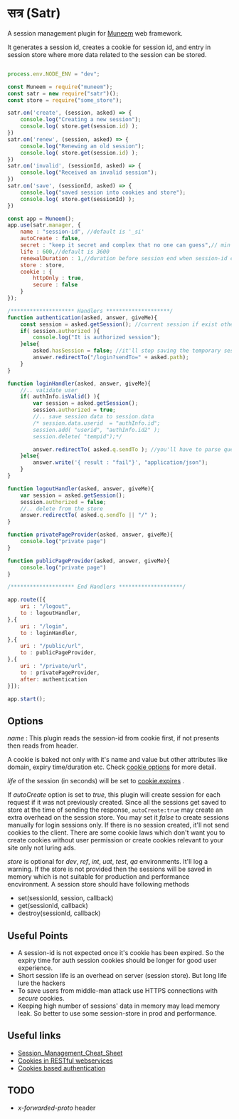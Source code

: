# सत्र (Satr)

A session management plugin for [Muneem](https://github.com/node-muneem/muneem) web framework. 

It generates a session id, creates a cookie for session id, and entry in session store where more data related to the session can be stored.

```JavaScript

process.env.NODE_ENV = "dev";

const Muneem = require("muneem");
const satr = new require("satr")();
const store = require("some_store");

satr.on('create', (session, asked) => {
    console.log("Creating a new session");
    console.log( store.get(session.id) );
})
satr.on('renew', (session, asked) => {
    console.log("Renewing an old session");
    console.log( store.get(session.id) );
})
satr.on('invalid', (sessionId, asked) => {
    console.log("Received an invalid session");
})
satr.on('save', (sessionId, asked) => {
    console.log("saved session into cookies and store");
    console.log( store.get(sessionId) );
})

const app = Muneem();
app.use(satr.manager, {
    name : "session-id", //default is '_si' 
    autoCreate : false,
    secret : "keep it secret and complex that no one can guess",// min 32 char or long
    life : 600,//default is 3600
    renewalDuration : 1,//duration before session end when session-id can be renewed
    store : store,
    cookie : {
        httpOnly : true,
        secure : false
    }
});

/******************** Handlers ********************/
function authentication(asked, answer, giveMe){
    const session = asked.getSession(); //current session if exist otherwise new unauthorized session
    if( session.authorized ){
        console.log("It is authorized session");
    }else{
        asked.hasSession = false; //it'll stop saving the temporary session to the store and cookies
        answer.redirectTo("/login?sendTo=" + asked.path);
    }
}

function loginHandler(asked, answer, giveMe){
    //.. validate user
    if( authInfo.isValid() ){
        var session = asked.getSession();
        session.authorized = true;
        //.. save session data to session.data
        /* session.data.userid  = "authInfo.id";
        session.add( "userid", "authInfo.id2" ); 
        session.delete( "tempid");*/

        answer.redirectTo( asked.q.sendTo ); //you'll have to parse query string yourself or use some plugin
    }else{
        answer.write('{ result : "fail"}', "application/json"); 
    }
}

function logoutHandler(asked, answer, giveMe){
    var session = asked.getSession();
    session.authorized = false;
    //.. delete from the store
    answer.redirectTo( asked.q.sendTo || "/" );
}

function privatePageProvider(asked, answer, giveMe){
    console.log("private page")
}

function publicPageProvider(asked, answer, giveMe){
    console.log("private page")
}

/******************** End Handlers ********************/

app.route([{
    uri : "/logout",
    to : logoutHandler,
},{
    uri : "/login",
    to : loginHandler,
},{
    uri : "/public/url",
    to : publicPageProvider,
},{
    uri : "/private/url",
    to : privatePageProvider,
    after: authentication
}]);

app.start();

```

## Options

*name* : This plugin reads the session-id from cookie first, if not presents then reads from header.

A cookie is baked not only with it's name and value but other attributes like domain, expiry time/duration etc. Check [cookie options](https://www.npmjs.com/package/cookie) for more detail.

*life* of the session (in seconds) will be set to [cookie.expires](https://www.npmjs.com/package/cookie#expires) . 

If *autoCreate* option is set to *true*, this plugin will create session for each request if it was not previously created. Since all the sessions get saved to store at the time of sending the response, `autoCreate:true` may create an extra overhead on the session store. You may set it *false* to create sessions manually for login sessions only.  If there is no session created, it'll not send cookies to the client. There are some cookie laws which don't want you to create cookies without user permission or create cookies relevant to your site only not luring ads. 

*store* is optional for *dev*, *ref*, *int*, *uat*, *test*, *qa* environments. It'll log a warning. If the store is not provided then the sessions will be saved in memory which is not suitable for production and performance encvironment. A session store should have following methods

* set(sessionId, session, callback)
* get(sessionId, callback)
* destroy(sessionId, callback)

## Useful Points

* A session-id is not expected once it's cookie has been expired. So the expiry time for auth session cookies should be longer for good user experience.
* Short session life is an overhead on server (session store). But long life lure the hackers
* To save users from middle-man attack use HTTPS connections with *secure* cookies.
* Keeping high number of sessions' data in memory may lead memory leak. So better to use some session-store in prod and performance.

## Useful links

* [Session_Management_Cheat_Sheet](https://www.owasp.org/index.php/Session_Management_Cheat_Sheet)
* [Cookies in RESTful webservices](https://softwareengineering.stackexchange.com/questions/141019/should-cookies-be-used-in-a-restful-api#141434)
* [Cookies based authentication](https://stackoverflow.com/questions/17769011/how-does-cookie-based-authentication-work)

## TODO

* *x-forwarded-proto* header
